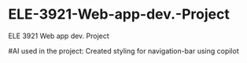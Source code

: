 # ELE-3921-Web-app-dev.-Project
ELE 3921  Web app dev. Project


#AI used in the project:
Created styling for navigation-bar using copilot